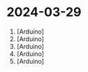 # 2024-03-29

1. [](https://github.comundefined "Extreme Electronics Learning Laboratory") [Arduino]
2. [](https://github.comundefined "I2C to Arduino Communications Layer for APLBot") [Arduino]
3. [](https://github.comundefined "Example file to blink the LED on an Arduino") [Arduino]
4. [](https://github.comundefined "Arduino firmware for the single colour 220v lampheart project.") [Arduino]
5. [](https://github.comundefined "Amo + Arduino = Arduimo") [Arduino]
